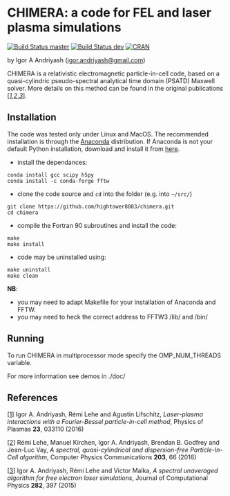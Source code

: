 # CHIMERA: a code for FEL and laser plasma simulations

[![Build Status master](https://img.shields.io/travis/hightower8083/chimera/master.svg?label=master)](https://travis-ci.org/hightower8083/chimera/branches)
[![Build Status dev](https://img.shields.io/travis/hightower8083/chimera/dev.svg?label=dev)](https://travis-ci.org/hightower8083/chimera/branches)
[![CRAN](https://img.shields.io/cran/l/devtools.svg)](LICENSE)

by Igor A Andriyash (<igor.andriyash@gmail.com>)

CHIMERA is a relativistic electromagnetic particle-in-cell code, based on a quasi-cylindric pseudo-spectral analytical time domain (PSATD) Maxwell solver. More details on this method can be found in the original publications [<cite>[1]</cite>,<cite>[2]</cite>,<cite>[3]</cite>]. 

## Installation

The code was tested only under Linux and MacOS. The recommended installation is through the [Anaconda](https://www.continuum.io/why-anaconda) distribution.
If Anaconda is not your default Python installation, download and install it from [here](https://www.continuum.io/downloads).

- install the dependances:
```
conda install gcc scipy h5py
conda install -c conda-forge fftw
```
- clone the code source and `cd` into the folder (e.g. into `~/src/`)
```
git clone https://github.com/hightower8083/chimera.git
cd chimera
```
- compile the Fortran 90 subroutines and install the code:
```
make
make install
```
- code may be uninstalled using:
```
make uninstall
make clean
```

**NB**: 
- you may need to adapt Makefile for your installation of Anaconda and FFTW. 
- you may need to heck the correct address to FFTW3 /lib/ and /bin/


## Running

To run CHIMERA in multiprocessor mode specify the OMP_NUM_THREADS variable. 

For more information see demos in ./doc/


## References

\[[1]\] Igor A. Andriyash, Rémi Lehe and Agustin Lifschitz, *Laser-plasma interactions with a Fourier-Bessel particle-in-cell method*, Physics of Plasmas **23**, 033110 
(2016)

\[[2]\] Rémi Lehe, Manuel Kirchen, Igor A. Andriyash, Brendan B. Godfrey and Jean-Luc Vay, *A spectral, quasi-cylindrical and dispersion-free Particle-In-Cell algorithm*, 
Computer Physics Communications **203**, 66 (2016)

\[[3]\] Igor A. Andriyash, Rémi Lehe and Victor Malka, *A spectral unaveraged algorithm for free electron laser simulations*, Journal of Computational Physics **282**, 397 (2015)

[1]:http://dx.doi.org/10.1063/1.4943281
[2]:http://dx.doi.org/10.1016/j.cpc.2016.02.007
[3]:http://dx.doi.org/10.1016/j.jcp.2014.11.026


